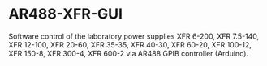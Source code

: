 # AR488-XFR-GUI
Software control of the laboratory power supplies XFR 6-200, XFR 7.5-140, XFR 12-100, XFR 20-60, XFR 35-35, XFR 40-30, XFR 60-20, XFR 100-12, XFR 150-8, XFR 300-4, XFR 600-2 via AR488 GPIB controller (Arduino).
